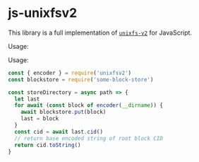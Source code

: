 # js-unixfsv2

This library is a full implementation of [`unixfs-v2`](https://github.com/ipfs/unixfs-v2) for JavaScript.


Usage:


Usage:

```javascript
const { encoder } = require('unixfsv2')
const blockstore = require('some-block-store')

const storeDirectory = async path => {
  let last
  for await (const block of encoder(__dirname)) {
    await blockstore.put(block)
    last = block
  }
  const cid = await last.cid()
  // return base encoded string of root block CID
  return cid.toString()
}
```
